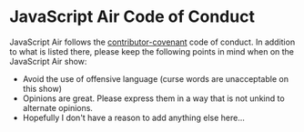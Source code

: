 # JavaScript Air Code of Conduct

JavaScript Air follows the
[contributor-covenant](http://contributor-covenant.org/version/1/3/0/code_of_conduct.md)
code of conduct. In addition to what is listed there, please keep the
following points in mind when on the JavaScript Air show:

- Avoid the use of offensive language (curse words are unacceptable on this show)
- Opinions are great. Please express them in a way that is not unkind to
  alternate opinions.
- Hopefully I don't have a reason to add anything else here...

